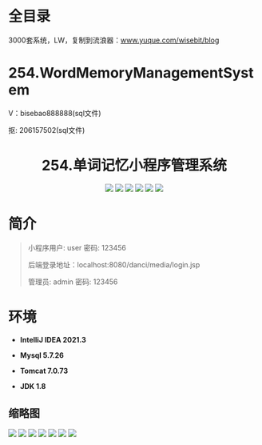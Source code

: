 # 全目录

3000套系统，LW，复制到流浪器：www.yuque.com/wisebit/blog

# 254.WordMemoryManagementSystem

<p>V：bisebao888888(sql文件)</p>
<p>抠: 206157502(sql文件)</p>

<p><h1 align="center">254.单词记忆小程序管理系统</h1></p>


<p align="center">
	<img src="https://img.shields.io/badge/jdk-1.8-orange.svg"/>
    <img src="https://img.shields.io/badge/spring-5.x-lightgrey.svg"/>
    <img src="https://img.shields.io/badge/springmvc-5.x-lightgrey.svg"/>
    <img src="https://img.shields.io/badge/jsp-3.x-blue.svg"/>
    <img src="https://img.shields.io/badge/小程序-3.x-blue.svg"/>
    <img src="https://img.shields.io/badge/mybatis-5.x-yellow.svg"/>
</p>

# 简介
>
> 
>
> 小程序用户: user 密码: 123456
>
> 后端登录地址：localhost:8080/danci/media/login.jsp
>
> 管理员: admin   密码: 123456
>

# 环境

- <b>IntelliJ IDEA 2021.3</b>

- <b>Mysql 5.7.26</b>

- <b>Tomcat 7.0.73</b>

- <b>JDK 1.8</b>




## 缩略图

![](https://bitwise.oss-cn-heyuan.aliyuncs.com/2024/9/10/06d6e508-6fa5-4bda-a1a1-aec86e8a248a.png)
![](https://bitwise.oss-cn-heyuan.aliyuncs.com/2024/9/10/394687c0-8088-4706-b410-6b1baaf63a61.png)
![](https://bitwise.oss-cn-heyuan.aliyuncs.com/2024/9/10/84d646ae-cabf-4116-9fcd-c446fbb498d2.png)
![](https://bitwise.oss-cn-heyuan.aliyuncs.com/2024/9/10/7812a877-b077-4842-9e42-21dea934429e.png)
![](https://bitwise.oss-cn-heyuan.aliyuncs.com/2024/9/10/d453c843-6491-4ed0-95f7-72cab675f793.png)
![](https://bitwise.oss-cn-heyuan.aliyuncs.com/2024/9/10/9a74c31d-c5b5-4119-8718-80d4b75fb055.png)
![](https://bitwise.oss-cn-heyuan.aliyuncs.com/2024/9/10/b16424f7-ed61-415d-a827-b4e331dd1b5f.png)





